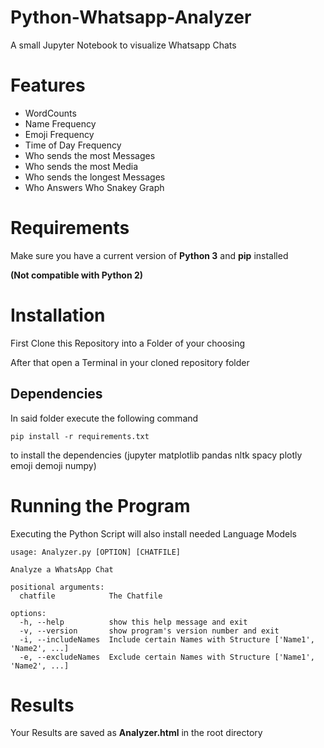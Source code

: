 # Python-Whatsapp-Analyzer
A small Jupyter Notebook to visualize Whatsapp Chats

# Features

- WordCounts
- Name Frequency
- Emoji Frequency
- Time of Day Frequency
- Who sends the most Messages
- Who sends the most Media
- Who sends the longest Messages
- Who Answers Who Snakey Graph

# Requirements

Make sure you have a current version of **Python 3** and **pip** installed

**(Not compatible with Python 2)**


# Installation

First Clone this Repository into a Folder of your choosing

After that open a Terminal in your cloned repository folder

## Dependencies

In said folder execute the following command

```
pip install -r requirements.txt
```

to install the dependencies (jupyter matplotlib pandas nltk spacy plotly emoji demoji numpy)

# Running the Program

Executing the Python Script will also install needed Language Models

```
usage: Analyzer.py [OPTION] [CHATFILE]

Analyze a WhatsApp Chat

positional arguments:
  chatfile            The Chatfile

options:
  -h, --help          show this help message and exit
  -v, --version       show program's version number and exit
  -i, --includeNames  Include certain Names with Structure ['Name1', 'Name2', ...]
  -e, --excludeNames  Exclude certain Names with Structure ['Name1', 'Name2', ...]
```

# Results

Your Results are saved as **Analyzer.html** in the root directory

